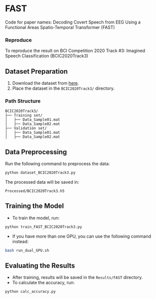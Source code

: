 # FAST
Code for paper names: Decoding Covert Speech from EEG Using a Functional Areas Spatio-Temporal Transformer (FAST)

### Reproduce 

To reproduce the result on BCI Competition 2020 Track #3: Imagined Speech Classification (BCIC2020Track3)

## Dataset Preparation
1. Download the dataset from [here](https://osf.io/pq7vb/).
2. Place the dataset in the `BCIC2020Track3/` directory.

### Path Structure
```
BCIC2020Track3/
├── Training set/
│   ├── Data_Sample01.mat
│   ├── Data_Sample02.mat
├── Validation set/
│   ├── Data_Sample01.mat
│   ├── Data_Sample02.mat
```

## Data Preprocessing
Run the following command to preprocess the data:
```bash
python dataset_BCIC2020Track3.py
```
The processed data will be saved in:
```
Processed/BCIC2020Track3.h5
```

## Training the Model
- To train the model, run:
```bash
python train_FAST_BCIC2020Track3.py
```
- If you have more than one GPU, you can use the following command instead:
```bash
bash run_dual_GPU.sh
```

## Evaluating the Results
- After training, results will be saved in the `Results/FAST` directory.
- To calculate the accuracy, run:
```bash
python calc_accuracy.py
```

